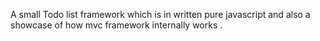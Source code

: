 A small Todo list framework which is in written pure javascript and also a showcase of how mvc framework internally works . 
